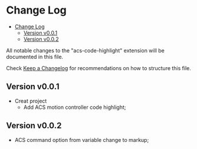 # Change Log

- [Change Log](#Change-Log)
  - [Version v0.0.1](#Version-v001)
  - [Version v0.0.2](#Version-v002)

All notable changes to the "acs-code-highlight" extension will be documented in this file.

Check [Keep a Changelog](http://keepachangelog.com/) for recommendations on how to structure this file.

## Version v0.0.1

- Creat project
  - Add ACS motion controller code highlight;
  
## Version v0.0.2

- ACS command option from variable change to markup;
